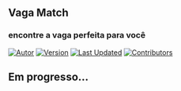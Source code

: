 ## Vaga Match
### encontre a vaga perfeita para você

[![Autor](https://img.shields.io/badge/Autor-João%20Heitor-blue?color=blue)](https://github.com/jhmartins1)
[![Version](https://img.shields.io/badge/Versão-1.0-green.svg)](https://github.com/jhmartins1/vaga-match)
[![Last Updated](https://img.shields.io/github/last-commit/jhmartins1/vaga-match.svg)](https://github.com/jhmartins1/vaga-match/commits/master)
[![Contributors](https://img.shields.io/github/contributors/jhmartins1/vaga-match.svg)](https://github.com/jhmartins1/vaga-match/graphs/contributors)

## Em progresso...
